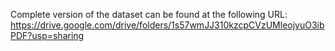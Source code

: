 Complete version of the dataset can be found at the following URL:  https://drive.google.com/drive/folders/1s57wmJJ310kzcpCVzUMleojyuO3ibPDF?usp=sharing

